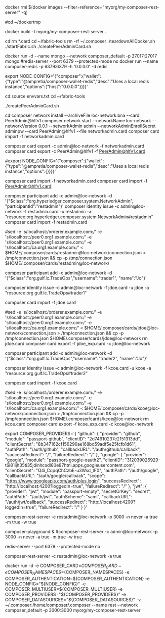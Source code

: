 docker rmi $(docker images --filter=reference="myorg/my-composer-rest-server" -q)

#cd ~/dockertmp

docker build -t myorg/my-composer-rest-server .

cd 
rm *.card
cd ~/fabric-tools
rm -rf ~/.composer
./teardownAllDocker.sh
./startFabric.sh
./createPeerAdminCard.sh

docker run -d --name mongo --network composer_default -p 27017:27017 mongo
#redis-server --port 6379 --protected-mode no
docker run --name composer-redis -p 6379:6379 -h '0.0.0.0'  -d redis 


export NODE_CONFIG='{"composer":{"wallet":{"type":"@ampretia/composer-wallet-redis","desc":"Uses  a local redis instance","options":{"host":"0.0.0.0"}}}}'

cd
source envvars.txt
cd ~/fabric-tools

./createPeerAdminCard.sh


cd
composer network install --archiveFile loc-network.bna --card PeerAdmin@hlfv1
composer network start --networkName loc-network --networkVersion 0.0.1 --networkAdmin admin --networkAdminEnrollSecret adminpw --card PeerAdmin@hlfv1 --file networkadmin.card
composer card import -f networkadmin.card

composer card export -c admin@loc-network -f networkadmin.card
composer card export -c PeerAdmin@hlfv1 -f PeerAdmin@hlfv1.card

#export NODE_CONFIG='{"composer":{"wallet":{"type":"@ampretia/composer-wallet-redis","desc":"Uses  a local redis instance","options":{}}}}'

composer card import -f networkadmin.card
composer card import -f PeerAdmin@hlfv1.card

composer participant add -c admin@loc-network -d '{"$class":"org.hyperledger.composer.system.NetworkAdmin", "participantId":"restadmin"}'
composer identity issue -c admin@loc-network -f restadmin.card -u restadmin -a "resource:org.hyperledger.composer.system.NetworkAdmin#restadmin"
composer card import -f restadmin.card

#sed -e 's/localhost:/orderer.example.com:/' -e 's/localhost:/peer0.org1.example.com:/' -e 's/localhost:/peer0.org1.example.com:/' -e 's/localhost:/ca.org1.example.com:/'  < $HOME/.composer/cards/restadmin@loc-network/connection.json  > /tmp/connection.json && cp -p /tmp/connection.json $HOME/.composer/cards/restadmin@loc-network/

composer participant add -c admin@loc-network -d '{"$class":"org.gulf.lc.TradeOps","username":"trader1", "name":"Jo"}'

composer identity issue -c admin@loc-network -f jdoe.card -u jdoe -a "resource:org.gulf.lc.TradeOps#trader1"

composer card import -f jdoe.card


#sed -e 's/localhost:/orderer.example.com:/' -e 's/localhost:/peer0.org1.example.com:/' -e 's/localhost:/peer0.org1.example.com:/' -e 's/localhost:/ca.org1.example.com:/' < $HOME/.composer/cards/jdoe@loc-network/connection.json > /tmp/connection.json && cp -p /tmp/connection.json $HOME/.composer/cards/jdoe@loc-network
rm jdoe.card
composer card export -f jdoe_exp.card -c jdoe@loc-network 


composer participant add -c admin@loc-network -d '{"$class":"org.gulf.lc.TradeOps","username":"trader2", "name":"Jo"}'

composer identity issue -c admin@loc-network -f kcoe.card -u kcoe -a "resource:org.gulf.lc.TradeOps#trader2"

composer card import -f kcoe.card

#sed -e 's/localhost:/orderer.example.com:/' -e 's/localhost:/peer0.org1.example.com:/' -e 's/localhost:/peer0.org1.example.com:/' -e 's/localhost:/ca.org1.example.com:/' < $HOME/.composer/cards/kcoe@loc-network/connection.json > /tmp/connection.json && cp -p /tmp/connection.json $HOME/.composer/cards/kcoe@loc-network
rm kcoe.card
composer card export -f kcoe_exp.card -c kcoe@loc-network


export COMPOSER_PROVIDERS='{
    "github": {
        "provider": "github",
        "module": "passport-github",
        "clientID": "2d74910237e2151313dd",
        "clientSecret": "8b347162cf156290ae168bd59adf5e25fcfb1d61",
        "authPath": "/auth/github",
        "callbackURL": "/auth/github/callback",
        "successRedirect": "/",
        "failureRedirect": "/"
    },
    "google": {
        "provider": "google",
        "module": "passport-google-oauth2",
        "clientID": "312039026929-t6i81ijh35ti35jdinhcodl80e87htni.apps.googleusercontent.com",
        "clientSecret": "Q4i_CqpqChCzbE-u3Wsd_tF0",
        "authPath": "/auth/google",
        "callbackURL": "/auth/google/callback",
        "scope": "https://www.googleapis.com/auth/plus.login",
        "successRedirect": "http://localhost:4200?loggedIn=true",
        "failureRedirect": "/"
    },
    "jwt": {
        "provider": "jwt",
        "module": "passport-empty",
        "secretOrKey": "secret",
        "authPath": "/auth/jwt",
        "authScheme": "saml",
        "callbackURL": "/auth/jwt/callback",
        "successRedirect": "http://localhost:4200?loggedIn=true",
        "failureRedirect": "/"
    }
}'

composer-rest-server -c restadmin@loc-network -p 3000 -n never -a true -m true -w true 

composer-playground &
#composer-rest-server -c admin@loc-network -p 3000 -n never -a true -m true -w true 

redis-server --port 6379 --protected-mode no


composer-rest-server -c restadmin@loc-network -a true


docker run -d -e COMPOSER_CARD=${COMPOSER_CARD} -e COMPOSER_NAMESPACES=${COMPOSER_NAMESPACES} -e COMPOSER_AUTHENTICATION=${COMPOSER_AUTHENTICATION} -e NODE_CONFIG="${NODE_CONFIG}" -e COMPOSER_MULTIUSER=${COMPOSER_MULTIUSER} -e COMPOSER_PROVIDERS="${COMPOSER_PROVIDERS}" -e COMPOSER_DATASOURCES="${COMPOSER_DATASOURCES}" -v ~/.composer:/home/composer/.composer --name rest --network composer_default  -p 3000:3000 myorg/my-composer-rest-server